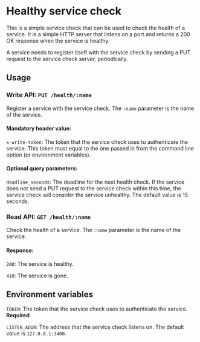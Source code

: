 # Healthy service check

This is a simple service check that can be used to check the health of a service.
It is a simple HTTP server that listens on a port and returns a 200 OK response when the service is healthy.

A service needs to register itself with the service check by sending a PUT request to the service check server,
periodically.

## Usage

### Write API: `PUT /health/:name`

Register a service with the service check. The `:name` parameter is the name of the service.

#### Mandatory header value:

`x-write-token`: The token that the service check uses to authenticate the service. This token must equal to the one
passed in from the command line option (or environment variables).

#### Optional query parameters:

`deadline_seconds`: The deadline for the next health check.
If the service does not send a PUT request to the service check within this time, the service check will consider
the service unhealthy. The default value is 15 seconds.

### Read API: `GET /health/:name`

Check the health of a service. The `:name` parameter is the name of the service.

#### Response:

`200`: The service is healthy.

`410`: The service is gone.

## Environment variables

`TOKEN`: The token that the service check uses to authenticate the service. **Required**.

`LISTEN_ADDR`: The address that the service check listens on. The default value is `127.0.0.1:3400`.
